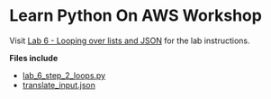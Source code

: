 # Learn Python On AWS Workshop

Visit [Lab 6 - Looping over lists and JSON](https://learn-to-code.workshop.aws/loops/lab_6/) for the lab instructions.

**Files include**

* [lab_6_step_2_loops.py](lab_6_step_2_loops.py)
* [translate_input.json](translate_input.json)
